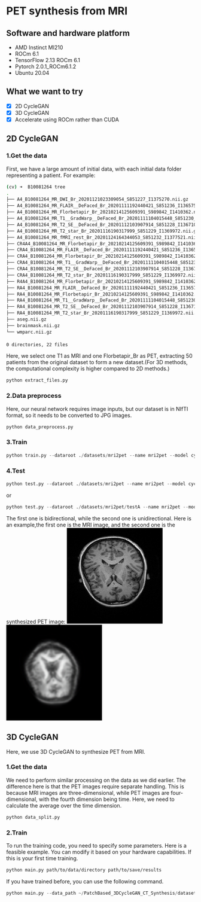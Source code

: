 # PET synthesis from MRI

## Software and hardware platform
- AMD Instinct MI210 
- ROCm 6.1
- TensorFlow 2.13 ROCm 6.1
- Pytorch 2.0.1_ROCm6.1.2
- Ubuntu 20.04

## What we want to try
- [x] 2D CycleGAN
- [x] 3D CycleGAN
- [x] Accelerate using ROCm rather than CUDA
 
## 2D CycleGAN

### 1.Get the data
First, we have a large amount of initial data, with each initial data folder representing a patient. For example:
```bash
(cv) ➜  B10081264 tree
.
├── A4_B10081264_MR_DWI_Br_20201121023309054_S851227_I1375270.nii.gz
├── A4_B10081264_MR_FLAIR__DeFaced_Br_20201111192440421_S851236_I1365759.nii.gz
├── A4_B10081264_MR_Florbetapir_Br_20210214125609391_S989842_I1410362.nii.gz
├── A4_B10081264_MR_T1__GradWarp__DeFaced_Br_20201111104015448_S851230_I1364445.nii.gz
├── A4_B10081264_MR_T2_SE__DeFaced_Br_20201112103907914_S851228_I1367106.nii.gz
├── A4_B10081264_MR_T2_star_Br_20201116190317999_S851229_I1369972.nii.gz
├── A4_B10081264_MR_fMRI_rest_Br_20201124164344053_S851232_I1377521.nii.gz
├── CR4A4_B10081264_MR_Florbetapir_Br_20210214125609391_S989842_I1410362.nii.gz
├── CRA4_B10081264_MR_FLAIR__DeFaced_Br_20201111192440421_S851236_I1365759.nii.gz
├── CRA4_B10081264_MR_Florbetapir_Br_20210214125609391_S989842_I1410362.nii.gz
├── CRA4_B10081264_MR_T1__GradWarp__DeFaced_Br_20201111104015448_S851230_I1364445.nii.gz
├── CRA4_B10081264_MR_T2_SE__DeFaced_Br_20201112103907914_S851228_I1367106.nii.gz
├── CRA4_B10081264_MR_T2_star_Br_20201116190317999_S851229_I1369972.nii.gz
├── R4A4_B10081264_MR_Florbetapir_Br_20210214125609391_S989842_I1410362.nii.gz
├── RA4_B10081264_MR_FLAIR__DeFaced_Br_20201111192440421_S851236_I1365759.nii.gz
├── RA4_B10081264_MR_Florbetapir_Br_20210214125609391_S989842_I1410362.nii.gz
├── RA4_B10081264_MR_T1__GradWarp__DeFaced_Br_20201111104015448_S851230_I1364445.nii.gz
├── RA4_B10081264_MR_T2_SE__DeFaced_Br_20201112103907914_S851228_I1367106.nii.gz
├── RA4_B10081264_MR_T2_star_Br_20201116190317999_S851229_I1369972.nii.gz
├── aseg.nii.gz
├── brainmask.nii.gz
└── wmparc.nii.gz

0 directories, 22 files
```
Here, we select one T1 as MRI and one Florbetapir_Br as PET, extracting 50 patients from the original dataset to form a new dataset.(For 3D methods, the computational complexity is higher compared to 2D methods.)
```python
python extract_files.py
```
### 2.Data preprocess
Here, our neural network requires image inputs, but our dataset is in NIfTI format, so it needs to be converted to JPG images.
```python
python data_preprocess.py
```
### 3.Train
```python
python train.py --dataroot ./datasets/mri2pet --name mri2pet --model cycle_gan --display_id -1
```
### 4.Test
```python
python test.py --dataroot ./datasets/mri2pet --name mri2pet --model cycle_gan
```
or
```python
python test.py --dataroot ./datasets/mri2pet/testA --name mri2pet --model test --no_dropout --model_suffix _A --num_test 10
```
The first one is bidirectional, while the second one is unidirectional.
Here is an example,the first one is the MRI image, and the second one is the synthesized PET image:
![alt text](./img/A4_B46163069_MR_T1__GradWarp__DeFaced_Br_20201110170914231_S860798_I1363676.nii_real_A.png)
![alt text](./img/A4_B46163069_MR_T1__GradWarp__DeFaced_Br_20201110170914231_S860798_I1363676.nii_fake_B.png)

## 3D CycleGAN
Here, we use 3D CycleGAN to synthesize PET from MRI.

### 1.Get the data
We need to perform similar processing on the data as we did earlier. The difference here is that the PET images require separate handling. This is because MRI images are three-dimensional, while PET images are four-dimensional, with the fourth dimension being time. Here, we need to calculate the average over the time dimension.
```python 
python data_split.py
```
### 2.Train
To run the training code, you need to specify some parameters. Here is a feasible example. You can modify it based on your hardware capabilities.
If this is your first time training.
```bash
python main.py path/to/data/directory path/to/save/results
```
If you have trained before, you can use the following command.
```python
python main.py --data_path ~/PatchBased_3DCycleGAN_CT_Synthesis/datasets/mri2pet/ --out_path ~/PatchBased_3DCycleGAN_CT_Synthesis/results/ --resume_training True --pretrained_path ~/PatchBased_3DCycleGAN_CT_Synthesis/results/20240731-170027/saved_weights/ --max_iterations 20 --save_train_freq 5
```

